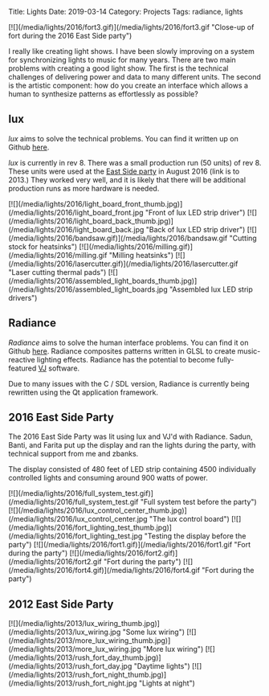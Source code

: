 Title: Lights
Date: 2019-03-14
Category: Projects
Tags: radiance, lights

<p class="images">
[![](/media/lights/2016/fort3.gif)](/media/lights/2016/fort3.gif "Close-up of fort during the 2016 East Side party")
</p>

I really like creating light shows. I have been slowly improving on a system for synchronizing lights to music for many years. There are two main problems with creating a good light show. The first is the technical challenges of delivering power and data to many different units. The second is the artistic component: how do you create an interface which allows a human to synthesize patterns as effortlessly as possible?

## lux

*lux* aims to solve the technical problems. You can find it written up on Github [here](https://github.com/ervanalb/lux).

*lux* is currently in rev 8. There was a small production run (50 units) of rev 8. These units were used at the [East Side party](http://eastcamp.us/media/albums/view.py?path=REX/2013) in August 2016 (link is to 2013.) They worked very well, and it is likely that there will be additional production runs as more hardware is needed.

<p class="images">
[![](/media/lights/2016/light_board_front_thumb.jpg)](/media/lights/2016/light_board_front.jpg "Front of lux LED strip driver")
[![](/media/lights/2016/light_board_back_thumb.jpg)](/media/lights/2016/light_board_back.jpg "Back of lux LED strip driver")
[![](/media/lights/2016/bandsaw.gif)](/media/lights/2016/bandsaw.gif "Cutting stock for heatsinks")
[![](/media/lights/2016/milling.gif)](/media/lights/2016/milling.gif "Milling heatsinks")
[![](/media/lights/2016/lasercutter.gif)](/media/lights/2016/lasercutter.gif "Laser cutting thermal pads")
[![](/media/lights/2016/assembled_light_boards_thumb.jpg)](/media/lights/2016/assembled_light_boards.jpg "Assembled lux LED strip drivers")
</p>

## Radiance

*Radiance* aims to solve the human interface problems. You can find it on Github [here](https://github.com/zbanks/radiance). Radiance composites patterns written in GLSL to create music-reactive lighting effects. Radiance has the potential to become fully-featured [VJ](https://en.wikipedia.org/wiki/VJing) software.

Due to many issues with the C / SDL version, Radiance is currently being rewritten using the Qt application framework.

## 2016 East Side Party

The 2016 East Side Party was lit using lux and VJ'd with Radiance. Sadun, Banti, and Farita put up the display and ran the lights during the party, with technical support from me and zbanks.

The display consisted of 480 feet of LED strip containing 4500 individually controlled lights and consuming around 900 watts of power.

<p class="images">
[![](/media/lights/2016/full_system_test.gif)](/media/lights/2016/full_system_test.gif "Full system test before the party")
[![](/media/lights/2016/lux_control_center_thumb.jpg)](/media/lights/2016/lux_control_center.jpg "The lux control board")
[![](/media/lights/2016/fort_lighting_test_thumb.jpg)](/media/lights/2016/fort_lighting_test.jpg "Testing the display before the party")
[![](/media/lights/2016/fort1.gif)](/media/lights/2016/fort1.gif "Fort during the party")
[![](/media/lights/2016/fort2.gif)](/media/lights/2016/fort2.gif "Fort during the party")
[![](/media/lights/2016/fort4.gif)](/media/lights/2016/fort4.gif "Fort during the party")
</p>

## 2012 East Side Party

<p class="images">
[![](/media/lights/2013/lux_wiring_thumb.jpg)](/media/lights/2013/lux_wiring.jpg "Some lux wiring")
[![](/media/lights/2013/more_lux_wiring_thumb.jpg)](/media/lights/2013/more_lux_wiring.jpg "More lux wiring")
[![](/media/lights/2013/rush_fort_day_thumb.jpg)](/media/lights/2013/rush_fort_day.jpg "Daytime lights")
[![](/media/lights/2013/rush_fort_night_thumb.jpg)](/media/lights/2013/rush_fort_night.jpg "Lights at night")
</p>

